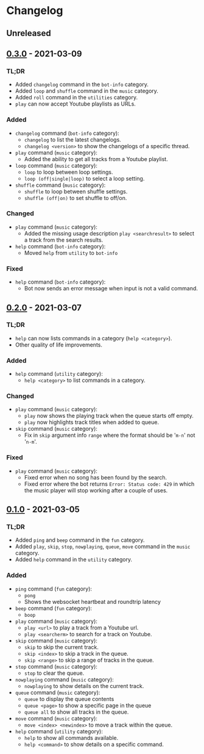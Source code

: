 # Changelog

## Unreleased

## [0.3.0] - 2021-03-09

### TL;DR

- Added `changelog` command in the `bot-info` category.
- Added `loop` and `shuffle` command in the `music` category.
- Added `roll` command in the `utilities` category.
- `play` can now accept Youtube playlists as URLs.

### Added

- `changelog` command (`bot-info` category):
  - `changelog` to list the latest changelogs.
  - `changelog <version>` to show the changelogs of a specific thread.
- `play` command (`music` category):
  - Added the ability to get all tracks from a Youtube playlist.
- `loop` command (`music` category):
  - `loop` to loop between loop settings.
  - `loop (off|single|loop)` to select a loop setting.
- `shuffle` command (`music` category):
  - `shuffle` to loop between shuffle settings.
  - `shuffle (off|on)` to set shuffle to off/on.

### Changed

- `play` command (`music` category):
  - Added the missing usage description `play <searchresult>` to select a track from the search results.
- `help` command (`bot-info` category):
  - Moved `help` from `utility` to `bot-info`

### Fixed

- `help` command (`bot-info` category):
  - Bot now sends an error message when input is not a valid command.

## [0.2.0] - 2021-03-07

### TL;DR

- `help` can now lists commands in a category (`help <category>`).
- Other quality of life improvements.

### Added

- `help` command (`utility` category):
  - `help <category>` to list commands in a category.
  
### Changed

- `play` command (`music` category):
  - `play` now shows the playing track when the queue starts off empty.
  - `play` now highlights track titles when added to queue.
- `skip` command (`music` category):
  - Fix in `skip` argument info `range` where the format should be '`m-n`' not '`n-m`'.

### Fixed

- `play` command (`music` category):
  - Fixed error when no song has been found by the search.
  - Fixed error where the bot returns `Error: Status code: 429` in which the music player will stop working after a couple of uses.

## [0.1.0] - 2021-03-05

### TL;DR

- Added `ping` and `beep` command in the `fun` category.
- Added `play`, `skip`, `stop`, `nowplaying`, `queue`, `move` command in the `music` category.
- Added `help` command in the `utility` category.

### Added

- `ping` command (`fun` category):
  - `pong`
  - Shows the websocket heartbeat and roundtrip latency
- `beep` command (`fun` category):
  - `boop`
- `play` command (`music` category):
  - `play <url>` to play a track from a Youtube url.
  - `play <searcherm>` to search for a track on Youtube.
- `skip` command (`music` category):
  - `skip` to skip the current track.
  - `skip <index>` to skip a track in the queue.
  - `skip <range>` to skip a range of tracks in the queue.
- `stop` command (`music` category):
  - `stop` to clear the queue.
- `nowplaying` command (`music` category):
  - `nowplaying` to show details on the current track.
- `queue` command (`music` category):
  - `queue` to display the queue contents
  - `queue <page>` to show a specific page in the queue
  - `queue all` to show all tracks in the queue.
- `move` command (`music` category):
  - `move <index> <newindex>` to move a track within the queue.
- `help` command (`utility` category):
  - `help` to show all commands available.
  - `help <command>` to show details on a specific command.

[0.3.0]: https://github.com/ozer0532/host-discord-bot/compare/509a3b9f98d4f74e50877be84869b139a5d33025...68727697232e3998552eb91c8f68805ad0db47f9
[0.2.0]: https://github.com/ozer0532/host-discord-bot/compare/5000d8c49b392eba803e2f678cd518e2fb59fd74...509a3b9f98d4f74e50877be84869b139a5d33025
[0.1.0]: https://github.com/ozer0532/host-discord-bot/tree/5000d8c49b392eba803e2f678cd518e2fb59fd74
